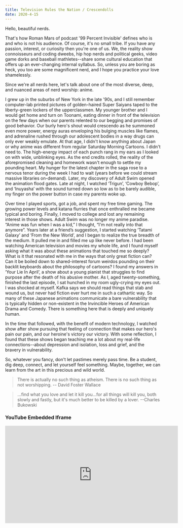 ```yaml
---
title: Television Rules the Nation / Crescendolls
date: 2020-4-15
---
```


Hello, beautiful nerds.

That's how Roman Mars of podcast '99 Percent Invisible' defines who is and who is not his audience. Of course, it's no small tribe. If you have any passion, interest, or curiosity then you're one of us. We, the reality show connoisseurs and coding dweebs, hip hop nerds and political geeks, video game dorks and baseball mathletes--share some cultural education that offers up an ever-changing internal syllabus. So, unless you are boring as heck, you too are some magnificent nerd, and I hope you practice your love shamelessly. 

Since we're all nerds here, let's talk about one of the most diverse, deep, and nuanced areas of nerd worship: anime.

I grew up in the suburbs of New York in the late '90s, and I still remember computer-lab printed pictures of golden-haired Super Saiyans taped to the liberty-green lockers of the upperclassmen. My younger brother and I would get home and turn on Toonami, eating dinner in front of the television on the few days when our parents relented to our begging and promises of good behavior. Our burly hero's shout would crescendo as he summoned even more power, energy auras enveloping his bulging muscles like flames, and adrenaline rushed through our adolescent bodies in a way drugs can only ever weakly emulate. At that age, I didn't know anything about Japan or why anime was different from regular Saturday Morning Cartoons. I didn't need to. The high-energy impact of each punch rang in my ears as I looked on with wide, unblinking eyes. As the end credits rolled, the reality of the aforepromised cleaning and homework wasn't enough to settle my pounding heart. My hunger for the latest chapter in the saga rose to a nervous tenor during the week I had to wait (years before we could stream massive libraries on-demand). Later, my discovery of Adult Swim opened the animation flood gates. Late at night, I watched ‘Trigun’, ‘Cowboy Bebop’, and ‘Inuyasha’ with the sound turned down so low as to be barely audible, my finger on the power button in case my parents woke up. 

Over time I played sports, got a job, and spent my free time gaming. The growing power levels and katana flurries that once enthralled me became typical and boring. Finally, I moved to college and lost any remaining interest in those shows. Adult Swim was no longer my anime paradise. “Anime was fun when I was a kid,” I thought, “I'm not really into that anymore”. Years later at a friend’s suggestion, I started watching ‘Tatami Galaxy’ and ‘From the New World’, and I began to realize the true breadth of the medium. It pulled me in and filled me up like never before. I had been watching American television and movies my whole life, and I found myself asking what it was about these animations that touched me so deeply? What is it that resonated with me in the ways that only great fiction can? Can it be boiled down to shared-interest forum weirdos pounding on their backlit keyboards about the philosophy of cartoons? I found my answers in ‘Your Lie In April’, a show about a young pianist that struggles to find purpose after the death of his abusive mother. As I, aged twenty-something, finished the last episode, I sat hunched in my room ugly-crying my eyes out. I was shocked at myself. Kafka says we should read things that stab and wound us, but never had fiction ever hurt me in such a cathartic way. So many of these Japanese animations communicate a bare vulnerability that is typically hidden or non-existent in the Invincible Heroes of American Drama and Comedy. There is something here that is deeply and uniquely human.

In the time that followed, with the benefit of modern technology, I watched show after show pursuing that feeling of connection that makes our hero's pain our pain, and our heroine's victory our victory. With some reflection, I found that these shows began teaching me a lot about my real-life connections--about depression and isolation, loss and grief, and the bravery in vulnerability.

So, whatever you fancy, don't let pastimes merely pass time. Be a student, dig deep, connect, and let yourself feel something. Maybe, together, we can learn from the art in this precious and wild world.

> There is actually no such thing as atheism. There is no such thing as not worshipping. -- David Foster Wallace

> ...find what you love and let it kill you...for all things will kill you, both slowly and fastly, but it's much better to be killed by a lover. --Charles Bukowski

<div class="divider"></div>

### YouTube Embedded Iframe

<iframe width="560" height="315" src="https://www.youtube.com/watch?v=Hg3G1E2tNCA" frameborder="0" allowfullscreen></iframe>
